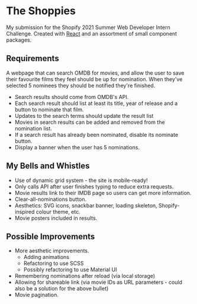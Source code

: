 # The Shoppies

My submission for the Shopify 2021 Summer Web Developer Intern Challenge. Created with [React](https://www.reactjs.org) and an assortment of small component packages.

## Requirements

A webpage that can search OMDB for movies, and allow the user to save their favourite films they feel should be up for nomination. When they've selected 5 nominees they should be notified they're finished.

- Search results should come from OMDB's API.
- Each search result should list at least its title, year of release and a button to nominate that film.
- Updates to the search terms should update the result list
- Movies in search results can be added and removed from the nomination list.
- If a search result has already been nominated, disable its nominate button.
- Display a banner when the user has 5 nominations.

## My Bells and Whistles

- Use of dynamic grid system - the site is mobile-ready!
- Only calls API after user finishes typing to reduce extra requests.
- Movie results link to their IMDB page so users can get more information.
- Clear-all-nominations button.
- Aesthetics: SVG icons, snackbar banner, loading skeleton, Shopify-inspired colour theme, etc.
- Movie posters included in results.

## Possible Improvements

- More aesthetic improvements.
  - Adding animations
  - Refactoring to use SCSS
  - Possibly refactoring to use Material UI
- Remembering nominations after reload (via local storage)
- Allowing for shareable link (via movie IDs as URL parameters - could also be a solution for the above bullet)
- Movie pagination.
